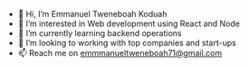- 👋 Hi, I’m Emmanuel Tweneboah Koduah
- 👀 I’m interested in Web development using React and Node
- 🌱 I’m currently learning backend operations
- 💞️ I’m looking to  working with top companies and start-ups
- 📫 Reach me on emmmanueltweneboah71@gmail.com

